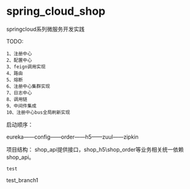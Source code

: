 # spring_cloud_shop
springcloud系列微服务开发实践

 TODO:
 
    1、注册中心
    2、配置中心
    3、feign调用实现  
    4、路由
    5、熔断
    6、注册中心集群实现
    7、日志中心
    8、调用链
    9、中间件集成
    10、注册中心bus全局刷新实现

    
 启动顺序：
 
 eureka——config——order——h5——zuul——zipkin
 
 项目结构：
 shop_api提供接口，shop_h5\shop_order等业务相关统一依赖shop_api。

    
    test
   
   test_branch1
